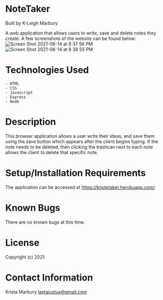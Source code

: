 # NoteTaker

Built by K-Leigh Marbury

A web application that allows users to write, save and delete notes they create. A few screenshots of the website can be found below: 
![Screen Shot 2021-06-14 at 8 37 56 PM](https://user-images.githubusercontent.com/78391731/121979887-a1c43400-cd50-11eb-88b1-9e0e48022825.png)
![Screen Shot 2021-06-14 at 8 38 55 PM](https://user-images.githubusercontent.com/78391731/121979900-a557bb00-cd50-11eb-952a-2ec4d59a5784.png)



# Technologies Used

    - HTML
    - CSS
    - Javascript
    - Express
    - Node

# Description

This browser application allows a user write their ideas, and save them using the save button which appears after the client begins typing. If the note needs to be deleted, then clicking the trashcan next to each note allows the client to delete that specific note. 

# Setup/Installation Requirements

The application can be accessed at https://knotetaker.herokuapp.com/

# Known Bugs

There are no known bugs at this time.

# License

Copyright (c) 2021 

# Contact Information

Krista Marbury laetaiustus@gmail.com
